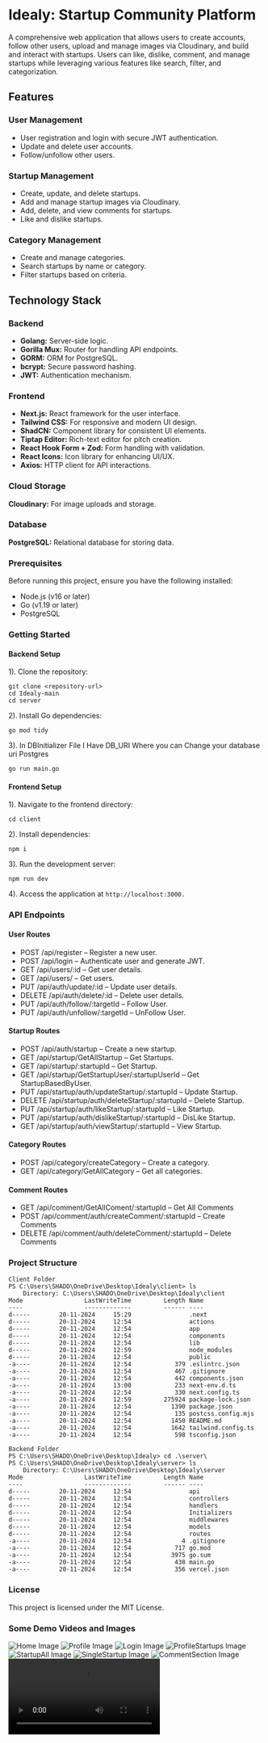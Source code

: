 # **Idealy: Startup Community Platform**

A comprehensive web application that allows users to create accounts, follow other users, upload and manage images via Cloudinary, 
and build and interact with startups. Users can like, dislike, comment, and manage startups while leveraging various features 
like search, filter, and categorization.

## **Features**

### User Management
* User registration and login with secure JWT authentication.
* Update and delete user accounts.
* Follow/unfollow other users.

### Startup Management
* Create, update, and delete startups.
* Add and manage startup images via Cloudinary.
* Add, delete, and view comments for startups.
* Like and dislike startups.

### Category Management
* Create and manage categories.
* Search startups by name or category.
* Filter startups based on criteria.


## Technology Stack
### Backend
* **Golang:** Server-side logic.
* **Gorilla Mux:** Router for handling API endpoints.
* **GORM:** ORM for PostgreSQL.
* **bcrypt:** Secure password hashing.
* **JWT:** Authentication mechanism.


### Frontend
* **Next.js:** React framework for the user interface.
* **Tailwind CSS:** For responsive and modern UI design.
* **ShadCN:** Component library for consistent UI elements.
* **Tiptap Editor:** Rich-text editor for pitch creation.
* **React Hook Form + Zod:** Form handling with validation.
* **React Icons:** Icon library for enhancing UI/UX.
* **Axios:** HTTP client for API interactions.


### Cloud Storage
**Cloudinary:** For image uploads and storage.
### Database
**PostgreSQL:** Relational database for storing data.

### Prerequisites
Before running this project, ensure you have the following installed:
* Node.js (v16 or later)
* Go (v1.19 or later)
* PostgreSQL

### Getting Started
#### Backend Setup
1). Clone the repository:
```
git clone <repository-url>  
cd Idealy-main
cd server
```
2). Install Go dependencies:
```
go mod tidy  
```

3). In DBInitializer File I Have DB_URI Where you can Change your database uri Postgres
```
go run main.go
```

#### Frontend Setup

1). Navigate to the frontend directory:
```
cd client
```

2). Install dependencies:
```
npm i
```

3). Run the development server:
```
npm run dev
```

4). Access the application at `http://localhost:3000.`


### API Endpoints
#### User Routes
* POST /api/register – Register a new user.
* POST /api/login – Authenticate user and generate JWT.
* GET /api/users/:id – Get user details.
* GET /api/users/ – Get users.
* PUT /api/auth/update/:id – Update user details.
* DELETE /api/auth/delete/:id – Delete user details.
* PUT /api/auth/follow/:targetId – Follow User.
* PUT /api/auth/unfollow/:targetId – UnFollow User.

#### Startup Routes
* POST /api/auth/startup – Create a new startup.
* GET /api/startup/GetAllStartup – Get Startups.
* GET /api/startup/:startupId – Get Startup.
* GET /api/startup/GetStartupUser/:startupUserId – Get StartupBasedByUser.
* PUT /api/startup/auth/updateStartup/:startupId – Update Startup.
* DELETE /api/startup/auth/deleteStartup/:startupId – Delete Startup.
* PUT /api/startup/auth/likeStartup/:startupId – Like Startup.
* PUT /api/startup/auth/dislikeStartup/:startupId – DisLike Startup.
* GET /api/startup/auth/viewStartup/:startupId – View Startup.


#### Category Routes
* POST /api/category/createCategory – Create a category.
* GET /api/category/GetAllCategory – Get all categories.

#### Comment Routes
* GET /api/comment/GetAllComent/:startupId – Get All Comments
* POST /api/comment/auth/createComment/:startupId – Create Comments
* DELETE /api/comment/auth/deleteComment/:startupId – Delete Comments


### Project Structure
```
Client Folder
PS C:\Users\SHADO\OneDrive\Desktop\Idealy\client> ls
    Directory: C:\Users\SHADO\OneDrive\Desktop\Idealy\client
Mode                 LastWriteTime         Length Name
----                 -------------         ------ ----
d-----        20-11-2024     15:29                .next
d-----        20-11-2024     12:54                actions
d-----        20-11-2024     12:54                app
d-----        20-11-2024     12:54                components
d-----        20-11-2024     12:54                lib
d-----        20-11-2024     12:59                node_modules
d-----        20-11-2024     12:54                public
-a----        20-11-2024     12:54            379 .eslintrc.json
-a----        20-11-2024     12:54            467 .gitignore
-a----        20-11-2024     12:54            442 components.json
-a----        20-11-2024     13:00            233 next-env.d.ts
-a----        20-11-2024     12:54            330 next.config.ts
-a----        20-11-2024     12:59         275924 package-lock.json
-a----        20-11-2024     12:54           1390 package.json
-a----        20-11-2024     12:54            135 postcss.config.mjs
-a----        20-11-2024     12:54           1450 README.md
-a----        20-11-2024     12:54           1642 tailwind.config.ts
-a----        20-11-2024     12:54            598 tsconfig.json
```
```
Backend Folder
PS C:\Users\SHADO\OneDrive\Desktop\Idealy> cd .\server\
PS C:\Users\SHADO\OneDrive\Desktop\Idealy\server> ls
    Directory: C:\Users\SHADO\OneDrive\Desktop\Idealy\server
Mode                 LastWriteTime         Length Name
----                 -------------         ------ ----
d-----        20-11-2024     12:54                api
d-----        20-11-2024     12:54                controllers
d-----        20-11-2024     12:54                handlers
d-----        20-11-2024     12:54                Initializers
d-----        20-11-2024     12:54                middlewares
d-----        20-11-2024     12:54                models
d-----        20-11-2024     12:54                routes
-a----        20-11-2024     12:54              4 .gitignore
-a----        20-11-2024     12:54            717 go.mod
-a----        20-11-2024     12:54           3975 go.sum
-a----        20-11-2024     12:54            438 main.go
-a----        20-11-2024     12:54            356 vercel.json
```

### License
This project is licensed under the MIT License.


### Some Demo Videos and Images
![Home Image](https://raw.githubusercontent.com/ShadowAdi/Idealy/refs/heads/master/Home.png)
![Profile Image](https://raw.githubusercontent.com/ShadowAdi/Idealy/refs/heads/master/Profile.png)
![Login Image](https://raw.githubusercontent.com/ShadowAdi/Idealy/refs/heads/master/Login.png)
![ProfileStartups Image](https://raw.githubusercontent.com/ShadowAdi/Idealy/refs/heads/master/ProfileStartups.png)
![StartupAll Image](https://raw.githubusercontent.com/ShadowAdi/Idealy/refs/heads/master/StartupAll.png)
![SingleStartup Image](https://raw.githubusercontent.com/ShadowAdi/Idealy/refs/heads/master/SingleStartup.png)
![CommentSection Image](https://raw.githubusercontent.com/ShadowAdi/Idealy/refs/heads/master/CommentSection.png)
![Video Idealy](https://res.cloudinary.com/shadowaditya/video/upload/v1732100203/bjftp16dgd4vasmapbsh.mp4)
